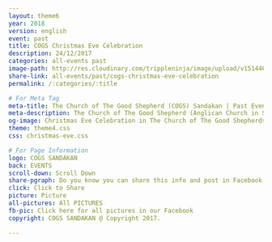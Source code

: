 ```yaml
---
layout: theme6
year: 2018
version: english
event: past
title: COGS Christmas Eve Celebration
description: 24/12/2017
categories: all-events past
image-path: http://res.cloudinary.com/trippleninja/image/upload/v1514464898/Christmas%20Eve%20Service%2017/Eve1.jpg
share-link: all-events/past/cogs-christmas-eve-celebration
permalink: /:categories/:title

# For Meta Tag
meta-title: The Church of The Good Shepherd (COGS) Sandakan | Past Event - Christmas Eve Celebration 2017
meta-description: The Church of The Good Shepherd (Anglican Church in Sandakan) | Past Event - Christmas Eve Celebration was held in The Church of The Good Shepherd Sandakan
og-image: Christmas Eve Celebration in The Church of The Good Shepherds(COGS)"
theme: theme4.css
css: christmas-eve.css

# For Page Information
logo: COGS SANDAKAN
back: EVENTS
scroll-down: Scroll Down
share-pgraph: Do you know you can share this info and post in Facebook, Twitter, GooglePlus and even Whatsapp group? Just click below button and choose the right social media to share!
click: Click to Share
picture: Picture
all-pictures: All PICTURES
fb-pic: Click here for all pictures in our Facebook
copyright: COGS SANDAKAN @ Copyright 2017.

---
```

